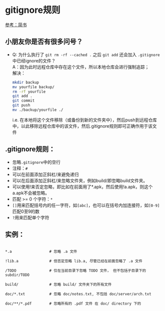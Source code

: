 # gitignore规则
[参考：简书](https://www.jianshu.com/p/ea6341224e89)  

## 小朋友你是否有很多问号？  
- Q: 为什么执行了 `git rm -rf --cached .` 之后 `git add` 还会加入 `.gitignore`中已经ignore的文件？  
  A：因为此时远程仓库中存在这个文件，所以本地仓库会进行强制追踪；   
  解决：  
  ```bash
  mkdir backup
  mv yourfile backup/
  rm -rf yourfile 
  git add .
  git commit
  git push
  mv ./backup/yourfile ./
  ```
  i.e. 在本地将这个文件移除（或备份到新的文件夹中），然后push到远程仓库中，以此移除远程仓库中的该文件，然后.gitignore规则即可正确作用于该文件  
  
## .gitignore规则：   
- 忽略`.gitignore`中的空行    
- 注释：`#`  
- 可以在前面添加正斜杠/来避免递归  
- 可以在后面添加正斜杠/来忽略文件夹，例如build/即忽略build文件夹。  
- 可以使用!来否定忽略，即比如在前面用了*.apk，然后使用!a.apk，则这个a.apk不会被忽略。  
- 匹配 >= 0 个字符：`*`  
- `[]`用来匹配括号内的任一字符，如`[abc]`，也可以在括号内加连接符，如`[0-9]`匹配0至9的数  
- `?`用来匹配单个字符  

## 实例：  
  ```.gitignore
  
  *.a                 # 忽略 .a 文件
  
  !lib.a              # 但否定忽略 lib.a, 尽管已经在前面忽略了 .a 文件
  
  /TODO               # 仅在当前目录下忽略 TODO 文件， 但不包括子目录下的 subdir/TODO
  
  build/              # 忽略 build/ 文件夹下的所有文件
  
  doc/*.txt           # 忽略 doc/notes.txt, 不包括 doc/server/arch.txt
  
  doc/**/*.pdf        # 忽略所有的 .pdf 文件 在 doc/ directory 下的
  ```
